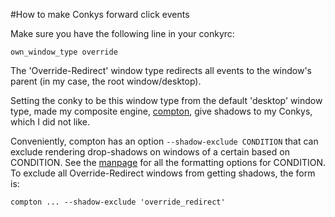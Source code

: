 #How to make Conkys forward click events

Make sure you have the following line in your conkyrc:

```
own_window_type override
```
The 'Override-Redirect' window type redirects all events to the window's parent
(in my case, the root window/desktop).

Setting the conky to be this window type from the default 'desktop' window
type, made my composite engine, [compton](https://github.com/chjj/compton "Compton Github Page"),
give shadows to my Conkys, which I did not like.

Conveniently, compton has an option `--shadow-exclude CONDITION` that can exclude
rendering drop-shadows on windows of a certain based on CONDITION. See the
[manpage](https://github.com/chjj/compton/blob/master/man/compton.1.asciidoc "Compton Github Manpage")
for all the formatting options for CONDITION. To exclude all Override-Redirect
windows from getting shadows, the form is:
```
compton ... --shadow-exclude 'override_redirect'
```